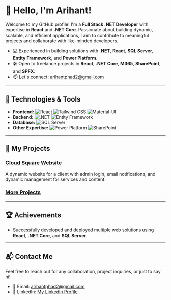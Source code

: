 # 👋 Hello, I'm Arihant!

Welcome to my GitHub profile! I'm a **Full Stack .NET Developer** with expertise in **React** and **.NET Core**. Passionate about building dynamic, scalable, and efficient applications, I aim to contribute to meaningful projects and collaborate with like-minded developers.

- 💻 Experienced in building solutions with **.NET**, **React**, **SQL Server**, **Entity Framework**, and **Power Platform**.
- 🛠️ Open to freelance projects in **React**, **.NET Core**, **M365**, **SharePoint**, and **SPFX**.
- 📫 Let's connect: arihantphad2@gmail.com

---

## 🚀 Technologies & Tools

- **Frontend:** ![React](https://img.shields.io/badge/-React-61DAFB?logo=React&logoColor=white&style=flat-square) ![Tailwind CSS](https://img.shields.io/badge/-TailwindCSS-06B6D4?logo=tailwind-css&logoColor=white&style=flat-square) ![Material-UI](https://img.shields.io/badge/-Material--UI-007FFF?logo=mui&logoColor=white&style=flat-square)
- **Backend:** ![.NET](https://img.shields.io/badge/-.NET_Core-512BD4?logo=.net&logoColor=white&style=flat-square) ![Entity Framework](https://img.shields.io/badge/-Entity_Framework-512BD4?logo=.net&logoColor=white&style=flat-square)
- **Database:** ![SQL Server](https://img.shields.io/badge/-SQL_Server-CC2927?logo=microsoft-sql-server&logoColor=white&style=flat-square) 
- **Other Expertise:** ![Power Platform](https://img.shields.io/badge/-Power_Platform-742774?logo=microsoft-power-automate&logoColor=white&style=flat-square) ![SharePoint](https://img.shields.io/badge/-SharePoint-0078D4?logo=microsoft-sharepoint&logoColor=white&style=flat-square)

---

## 📂 My Projects

### [Cloud Square Website](https://github.com/yourusername/cloudsquare)
A dynamic website for a client with admin login, email notifications, and dynamic management for services and content.

### [More Projects](https://github.com/arihantp2?tab=repositories)

---

## 🏆 Achievements

- Successfully developed and deployed multiple web solutions using **React**, **.NET Core**, and **SQL Server**.

---

## 📬 Contact Me

Feel free to reach out for any collaboration, project inquiries, or just to say hi!

- 📧 Email: [arihantphad2@gmail.com](mailto:arihantphad2@gmail.com)
- 💼 LinkedIn: [My LinkedIn Profile](https://www.linkedin.com/in/arihantphad)



<!---
arihantp2/arihantp2 is a ✨ special ✨ repository because its `README.md` (this file) appears on your GitHub profile.
You can click the Preview link to take a look at your changes.
--->
